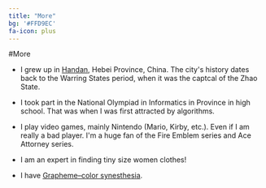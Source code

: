 ```yaml
---
title: "More"
bg: '#FFD9EC'
fa-icon: plus
---
```


#More

- I grew up in [Handan](https://en.wikipedia.org/wiki/Handan), Hebei Province, China. The city's history dates back to the Warring States period, when it was the captcal of the Zhao State.

- I took part in the National Olympiad in Informatics in Province in high school. That was when I was first attracted by algorithms.

- I play video games, mainly Nintendo (Mario, Kirby, etc.). Even if I am really a bad player. I'm a huge fan of the Fire Emblem series and Ace Attorney series.

- I am an expert in finding tiny size women clothes!

- I have [Grapheme–color synesthesia](https://en.wikipedia.org/wiki/Grapheme%E2%80%93color_synesthesia).